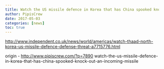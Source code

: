 ```yaml
---
title: Watch the US missile defence in Korea that has China spooked knock out an incoming missile
author: PipisCrew
date: 2017-05-03
categories: [news]
toc: true
---
```


http://www.independent.co.uk/news/world/americas/watch-thaad-north-korea-us-missile-defence-defense-threat-a7715776.html

origin - http://www.pipiscrew.com/?p=7890 watch-the-us-missile-defence-in-korea-that-has-china-spooked-knock-out-an-incoming-missile